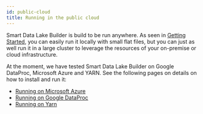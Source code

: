 ```yaml
---
id: public-cloud
title: Running in the public cloud
---
```


Smart Data Lake Builder is build to be run anywhere.
As seen in [Getting Started](getting-started/setup), you can easily run it locally with small flat files,
but you can just as well run it in a large cluster to leverage the resources of your on-premise
or cloud infrastructure.

At the moment, we have tested Smart Data Lake Builder on Google DataProc, Microsoft Azure and YARN.
See the following pages on details on how to install and run it:

- [Running on Microsoft Azure](microsoft-azure)  
- [Running on Google DataProc](google-dataproc)
- [Running on Yarn](yarn)